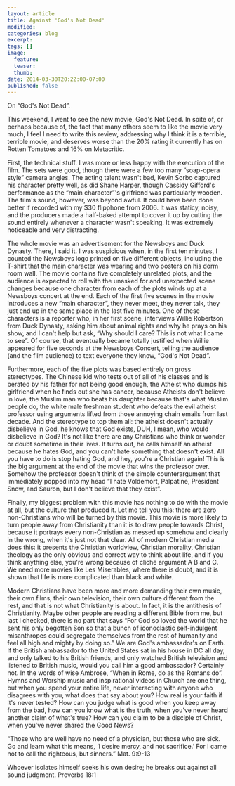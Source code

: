 ```yaml
---
layout: article
title: Against 'God's Not Dead'
modified:
categories: blog
excerpt:
tags: []
image:
  feature:
  teaser:
  thumb:
date: 2014-03-30T20:22:00-07:00
published: false
---
```


On “God's Not Dead”. 

This weekend, I went to see the new movie, God's Not Dead. In spite of, or perhaps because of, the fact that many others seem to like the movie very much, I feel I need to write this review, addressing why I think it is a terrible, terrible movie, and deserves worse than the 20% rating it currently has on Rotten Tomatoes and 16% on Metacritic.

First, the technical stuff. I was more or less happy with the execution of the film. The sets were good, though there were a few too many “soap-opera style” camera angles. The acting talent wasn't bad, Kevin Sorbo captured his character pretty well, as did Shane Harper, though Cassidy Gifford's performance as the “main character”'s girlfriend was particularly wooden. The film's sound, however, was beyond awful. It could have been done better if recorded with my $30 flipphone from 2006. It was staticy, noisy, and the producers made a half-baked attempt to cover it up by cutting the sound entirely whenever a character wasn't speaking. It was extremely noticeable and very distracting.

The whole movie was an advertisement for the Newsboys and Duck Dynasty. There, I said it. I was suspicious when, in the first ten minutes, I counted the Newsboys logo printed on five different objects, including the T-shirt that the main character was wearing and two posters on his dorm room wall. The movie contains five completely unrelated plots, and the audience is expected to roll with the unasked for and unexpected scene changes because one character from each of the plots winds up at a Newsboys concert at the end. Each of the first five scenes in the movie introduces a new “main character”, they never meet, they never talk, they just end up in the same place in the last five minutes. One of these characters is a reporter who, in her first scene, interviews Willie Robertson from Duck Dynasty, asking him about animal rights and why he prays on his show, and I can't help but ask, “Why should I care? This is not what I came to see”. Of course, that eventually became totally justified when Willie appeared for five seconds at the Newsboys Concert, telling the audience (and the film audience) to text everyone they know, “God's Not Dead”.

Furthermore, each of the five plots was based entirely on gross stereotypes. The Chinese kid who tests out of all of his classes and is berated by his father for not being good enough, the Atheist who dumps his girlfriend when he finds out she has cancer, because Atheists don't believe in love, the Muslim man who beats his daughter because that's what Muslim people do, the white male freshman student who defeats the evil atheist professor using arguments lifted from those annoying chain emails from last decade. And the stereotype to top them all: the atheist doesn't actually disbelieve in God, he knows that God exists, DUH, I mean, who would disbelieve in God? It's not like there are any Christians who think or wonder or doubt sometime in their lives. It turns out, he calls himself an atheist because he hates God, and you can't hate something that doesn't exist. All you have to do is stop hating God, and hey, you're a Christian again! This is the big argument at the end of the movie that wins the professor over. Somehow the professor doesn't think of the simple counterargument that immediately popped into my head “I hate Voldemort, Palpatine, President Snow, and Sauron, but I don't believe that they exist”.

Finally, my biggest problem with this movie has nothing to do with the movie at all, but the culture that produced it. Let me tell you this: there are zero non-Christians who will be turned by this movie. This movie is more likely to turn people away from Christianity than it is to draw people towards Christ, because it portrays every non-Christian as messed up somehow and clearly in the wrong, when it's just not that clear. All of modern Christian media does this: it presents the Christian worldview, Christian morality, Christian theology as the only obvious and correct way to think about life, and if you think anything else, you're wrong because of cliché argument A B and C. We need more movies like Les Miserables, where there is doubt, and it is shown that life is more complicated than black and white.

Modern Christians have been more and more demanding their own music, their own films, their own television, their own culture different from the rest, and that is not what Christianity is about. In fact, it is the antithesis of Christianity. Maybe other people are reading a different Bible from me, but last I checked, there is no part that says “For God so loved the world that he sent his only begotten Son so that a bunch of iconoclastic self-indulgent misanthropes could segregate themselves from the rest of humanity and feel all high and mighty by doing so.” We are God's ambassador's on Earth. If the British ambassador to the United States sat in his house in DC all day, and only talked to his British friends, and only watched British television and listened to British music, would you call him a good ambassador? Certainly not. In the words of wise Ambrose, “When in Rome, do as the Romans do”. Hymns and Worship music and inspirational videos in Church are one thing, but when you spend your entire life, never interacting with anyone who disagrees with you, what does that say about you? How real is your faith if it's never tested? How can you judge what is good when you keep away from the bad, how can you know what is the truth, when you've never heard another claim of what's true? How can you claim to be a disciple of Christ, when you've never shared the Good News?

“Those who are well have no need of a physician, but those who are sick. Go and learn what this means, ‘I desire mercy, and not sacrifice.’ For I came not to call the righteous, but sinners.”
Mat. 9:9-13

Whoever isolates himself seeks his own desire; he breaks out against all sound judgment.
Proverbs 18:1